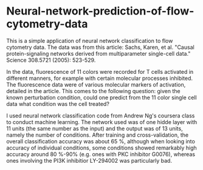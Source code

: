 # Neural-network-prediction-of-flow-cytometry-data

This is a simple application of neural network classification to flow cytometry data. The data was from this article:
Sachs, Karen, et al. "Causal protein-signaling networks derived from multiparameter single-cell data." Science 308.5721 (2005): 523-529.

In the data, fluorescence of 11 colors were recorded for T cells activated in different manners, for example with certain molecular processes inhibited. The fluorescence data were of various molecular markers of activation, detailed in the article. This comes to the following question: given the known perturbation condition, could one predict from the 11 color single cell data what condition was the cell treated?

I used neural network classification code from Andrew Ng's coursera class to conduct machine learning. The network used was of one hidde layer with 11 units (the same number as the input) and the output was of 13 units, namely the number of conditions. After training and cross-validation, the overall classification accuracy was about 65 %, although when looking into accuracy of individual conditions, some conditions showed remarkably high accuracy around 80 %-90% (e.g. ones with PKC inhibitor G0076), whereas ones involving the PI3K inhibitior LY-294002 was particularly bad. 
